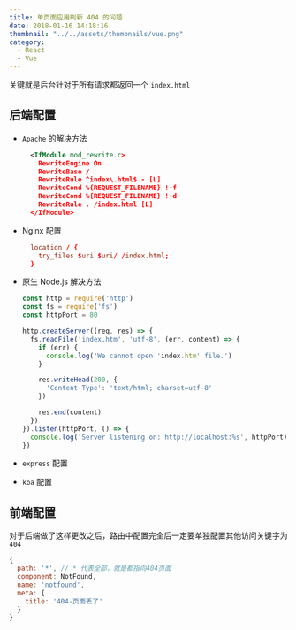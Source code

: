 ```yaml
---
title: 单页面应用刷新 404 的问题
date: 2018-01-16 14:18:16
thumbnail: "../../assets/thumbnails/vue.png"
category:
  - React
  - Vue
---
```


关键就是后台针对于所有请求都返回一个 `index.html`

## 后端配置

- `Apache` 的解决方法

  ```xml
    <IfModule mod_rewrite.c>
      RewriteEngine On
      RewriteBase /
      RewriteRule ^index\.html$ - [L]
      RewriteCond %{REQUEST_FILENAME} !-f
      RewriteCond %{REQUEST_FILENAME} !-d
      RewriteRule . /index.html [L]
    </IfModule>
  ```

- Nginx 配置

  ```conf
    location / {
      try_files $uri $uri/ /index.html;
    }
  ```

- 原生 Node.js 解决方法

  ```js
  const http = require('http')
  const fs = require('fs')
  const httpPort = 80

  http.createServer((req, res) => {
    fs.readFile('index.htm', 'utf-8', (err, content) => {
      if (err) {
        console.log('We cannot open 'index.htm' file.')
      }

      res.writeHead(200, {
        'Content-Type': 'text/html; charset=utf-8'
      })

      res.end(content)
    })
  }).listen(httpPort, () => {
    console.log('Server listening on: http://localhost:%s', httpPort)
  })
  ```

- `express` 配置
- `koa` 配置

## 前端配置

对于后端做了这样更改之后，路由中配置完全后一定要单独配置其他访问关键字为 `404`

```js
{
  path: '*', // * 代表全部，就是都指向404页面
  component: NotFound,
  name: 'notfound',
  meta: {
    title: '404-页面丢了'
  }
}
```
